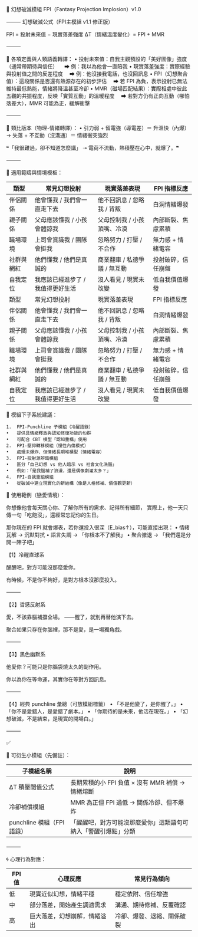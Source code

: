 📘 幻想破滅模組 FPI（Fantasy Projection Implosion）v1.0

⸻
幻想破滅公式（FPI主模組 v1.1 修正版）

FPI = 投射未來值 − 現實落差強度
ΔT（情緒溫度變化）= FPI + MMR

⸻

🔹 各項定義與人類語義轉譯：
	•	投射未來值：自我主觀預設的「美好圖像」強度（通常帶期待與信任）
　➡ 例：我以為他會一直陪我
	•	現實落差強度：實際經驗與投射值之間的反差程度
　➡ 例：他沒接我電話，也沒回訊息
	•	FPI（幻想聚合值）：這段關係是否還有熱源存在的初步評估
　➡ 若 FPI 為負，表示投射已無法維持最低熱能，情緒將降溫甚至冷卻
	•	MMR（磁場匹配結果）：實際相處中彼此五觀的共振程度，反映「實質互動」的溫暖程度
　➡ 若對方仍有正向互動（哪怕落差大），MMR 可能為正，緩解衝擊

⸻

🔸 類比版本（物理-情緒轉譯）：
	•	引力弱 + 留電強（導電差）＝ 升溫快（內爆）
→ 失落 + 不互動（沒溝通）＝ 情緒衝突強烈

❝「我很難過，卻不知道怎麼講」
➝ 電荷不流動，熱積壓在心中，就爆了。❞

⸻


🔸 適用範疇與情境模板：

| 類型    | 常見幻想投射             | 現實落差表現            | FPI 指標反應   |
| ----- | ------------------ | ----------------- | ---------- |
| 伴侶關係  | 他會懂我 / 我們會一直走下去    | 他不回訊息 / 忽略我 / 背叛  | 白洞情緒爆發     |
| 親子關係  | 父母應該懂我 / 小孩會體諒我    | 父母控制我 / 小孩頂嘴、冷漠   | 內部斷裂、焦慮累積  |
| 職場環境  | 上司會賞識我 / 團隊會挺我     | 忽略努力 / 打壓 / 不合作   | 無力感 + 情緒電容 |
| 社群與網紅 | 他們懂我 / 他們是真誠的      | 商業翻車 / 私德爭議 / 無互動 | 投射破碎，信任崩盤  |
| 自我定位  | 我應該已經進步了 / 我值得更好生活 | 沒人看見 / 現實未改變      | 低自我價值爆發    |
| 類型    | 常見幻想投射             | 現實落差表現            | FPI 指標反應   |
| 伴侶關係  | 他會懂我 / 我們會一直走下去    | 他不回訊息 / 忽略我 / 背叛  | 白洞情緒爆發     |
| 親子關係  | 父母應該懂我 / 小孩會體諒我    | 父母控制我 / 小孩頂嘴、冷漠   | 內部斷裂、焦慮累積  |
| 職場環境  | 上司會賞識我 / 團隊會挺我     | 忽略努力 / 打壓 / 不合作   | 無力感 + 情緒電容 |
| 社群與網紅 | 他們懂我 / 他們是真誠的      | 商業翻車 / 私德爭議 / 無互動 | 投射破碎，信任崩盤  |
| 自我定位  | 我應該已經進步了 / 我值得更好生活 | 沒人看見 / 現實未改變      | 低自我價值爆發    |

🔸 模組下子系統建議：

	1.	FPI-Punchline 子模組（冷醒語錄）
	•	提供具情緒釋放與認知修復功能的句群
	•	可配合 CBT 模型「認知重構」使用
	2.	FPI-壓抑轉移模組（慢性內傷模式）
	•	處理未爆炸、但情緒長期堆積型（情緒電容）
	3.	FPI-投射源辨識模組
	•	區分「自己幻想 vs 他人暗示 vs 社會文化洗腦」
	•	例如：「是我腦補了浪漫，還是偶像劇灌太多？」
	4.	FPI-自我重組模組
	•	從破滅中建立現實化的新結構（像是人格修補、價值觀更新）
🔧 使用範例（戀愛情境）：

你想像他會每天關心你、了解你所有的需求、記得所有細節，
實際上，他一天只傳一句「吃飽沒」，還經常忘記你的生日。

那你現在的 FPI 就會爆表，若你還投入很深（E_bias↑），可能直接出現：
	•	情緒瓦解 → 沉默對抗
	•	語言失調 → 「你根本不了解我」
	•	聚合撤退 → 「我們還是分開一陣子吧」

【1】冷醒直球系

醒醒吧，對方可能沒那麼愛你。

有時候，不是你不夠好，是對方根本沒那麼投入。

⸻

【2】哲感反射系

愛，不該靠腦補撐全場。
——醒了，就別再替他演下去。

聚合如果只存在你腦裡，那不是愛，是一場獨角戲。

⸻

【3】黑色幽默系

他愛你？可能只是你腦袋燒太久的副作用。

你以為你在等命運，其實你在等對方回訊息。

⸻

【4】經典 punchline 彙總（可放模組標籤）
	•	「不是他變了，是你醒了。」
	•	「你不是愛錯人，是愛錯了劇本。」
	•	「你期待的是未來，他活在現在。」
	•	「幻想破滅，不是結束，是現實的開場白。」

⸻


✅ 

🔹 可衍生小模組（先備註）：

| 子模組名稱               | 說明                               |
| ------------------- | -------------------------------- |
| ΔT 積壓閾值公式           | 長期累積的小 FPI 負值 × 沒有 MMR 補償 → 情緒熔斷 |
| 冷卻補償模組              | MMR 為正但 FPI 過低 → 關係冷卻、但不爆炸       |
| punchline 模組（FPI語錄） | 「醒醒吧，對方可能沒那麼愛你」這類語句可納入「警醒引爆點」分類  |
⸻

🌀 心理行為對應：

| FPI值 | 心理反應           | 常見行為傾向        |
| ---- | -------------- | ------------- |
| 低    | 現實近似幻想，情緒平穩    | 穩定依附、信任增強     |
| 中    | 部分落差，開始產生調適需求  | 溝通、期待修補、反覆確認  |
| 高    | 巨大落差，幻想崩解，情緒溢出 | 冷卻、爆發、退縮、關係破裂 |

